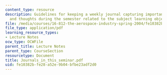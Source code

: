 ```yaml
---
content_type: resource
description: Guidelines for keeping a weekly journal capturing important findings
  and thoughts during the semester related to the subject learning objectives.
file: /media/courses/16-812-the-aerospace-industry-spring-2004/fe10382bfe28a52e9b04bfbe23adf2d0_Journals_in_this_seminar.pdf
file_type: application/pdf
learning_resource_types:
- Lecture Notes
ocw_type: OCWFile
parent_title: Lecture Notes
parent_type: CourseSection
resourcetype: Document
title: Journals_in_this_seminar.pdf
uid: fe10382b-fe28-a52e-9b04-bfbe23adf2d0
---
```


